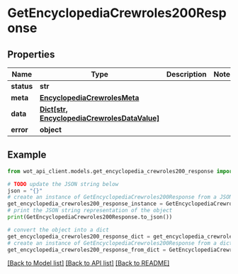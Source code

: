 # GetEncyclopediaCrewroles200Response


## Properties

Name | Type | Description | Notes
------------ | ------------- | ------------- | -------------
**status** | **str** |  | 
**meta** | [**EncyclopediaCrewrolesMeta**](EncyclopediaCrewrolesMeta.md) |  | 
**data** | [**Dict[str, EncyclopediaCrewrolesDataValue]**](EncyclopediaCrewrolesDataValue.md) |  | 
**error** | **object** |  | 

## Example

```python
from wot_api_client.models.get_encyclopedia_crewroles200_response import GetEncyclopediaCrewroles200Response

# TODO update the JSON string below
json = "{}"
# create an instance of GetEncyclopediaCrewroles200Response from a JSON string
get_encyclopedia_crewroles200_response_instance = GetEncyclopediaCrewroles200Response.from_json(json)
# print the JSON string representation of the object
print(GetEncyclopediaCrewroles200Response.to_json())

# convert the object into a dict
get_encyclopedia_crewroles200_response_dict = get_encyclopedia_crewroles200_response_instance.to_dict()
# create an instance of GetEncyclopediaCrewroles200Response from a dict
get_encyclopedia_crewroles200_response_from_dict = GetEncyclopediaCrewroles200Response.from_dict(get_encyclopedia_crewroles200_response_dict)
```
[[Back to Model list]](../README.md#documentation-for-models) [[Back to API list]](../README.md#documentation-for-api-endpoints) [[Back to README]](../README.md)


